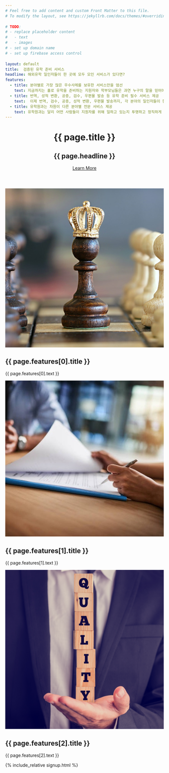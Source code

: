```yaml
---
# Feel free to add content and custom Front Matter to this file.
# To modify the layout, see https://jekyllrb.com/docs/themes/#overriding-theme-defaults

# TODO: 
# - replace placeholder content
#   - text
#   - images
# - set up domain name
# - set up firebase access control

layout: default
title:  검증된 유학 준비 서비스
headline: 해외유학 일인자들이 한 곳에 모두 모인 서비스가 있다면?
features:
  - title: 분야별로 가장 많은 우수사례를 보유한 서비스만을 엄선
    text: 지금까지는 홀로 유학을 준비하는 지원자와 학부모님들은 과연 누구의 말을 믿어야 할 지, 내가 알아본 정보가 정확한 것인지, 준비한 결과물이 학교의 요구와 내 의도에 맞게 만들어졌는지 확신을 가지기 어려웠습니다.
  - title: 번역, 성적 변환, 공증, 검수, 우편물 발송 등 유학 준비 필수 서비스 제공
    text:  이제 번역, 검수, 공증, 성적 변환, 우편물 발송까지, 각 분야의 일인자들이 한 곳에 모여 해외유학 준비 필수 서비스들을 최고의 품질로 제공해드립니다.
  - title: 유학원과는 차원이 다른 분야별 전문 서비스 제공
    text: 유학원과는 달리 어떤 사람들이 지원자를 위해 일하고 있는지 투명하고 정직하게 공개하며, 엄선된 분야별 전문 업체의 최고의 수준을 자부합니다.
---
```


<header class="masthead text-center text-white">
  <div class="masthead-content">
    <div class="container">
      <h1 class="masthead-heading mb-0">{{ page.title }}</h1>
      <h2 class="masthead-subheading mb-0">{{ page.headline }}</h2>
      <a href="#" class="btn  invisible  btn-primary btn-xl rounded-pill mt-5">Learn More</a>
    </div>
  </div>
  <div class="bg-circle-1 bg-circle"></div>
  <div class="bg-circle-2 bg-circle"></div>
  <div class="bg-circle-3 bg-circle"></div>
  <div class="bg-circle-4 bg-circle"></div>
</header>

<section>
  <div class="container">
    <div class="row align-items-center">
      <div class="col-lg-6 order-lg-2">
        <div class="p-5">
          <img class="img-fluid rounded-circle" src="img/landing2/01.jpg" alt="">
        </div>
      </div>
      <div class="col-lg-6 order-lg-1">
        <div class="p-5">
          <h2 class="display-4">{{ page.features[0].title }}</h2>
          <p>{{ page.features[0].text }}</p>
        </div>
      </div>
    </div>
  </div>
</section>

<section>
  <div class="container">
    <div class="row align-items-center">
      <div class="col-lg-6">
        <div class="p-5">
          <img class="img-fluid rounded-circle" src="img/landing2/02.jpg" alt="">
        </div>
      </div>
      <div class="col-lg-6">
        <div class="p-5">
          <h2 class="display-4">{{ page.features[1].title }}</h2>
          <p>{{ page.features[1].text }}</p>
        </div>
      </div>
    </div>
  </div>
</section>

<section>
  <div class="container">
    <div class="row align-items-center">
      <div class="col-lg-6 order-lg-2">
        <div class="p-5">
          <img class="img-fluid rounded-circle" src="img/landing2/03.jpg" alt="">
        </div>
      </div>
      <div class="col-lg-6 order-lg-1">
        <div class="p-5">
          <h2 class="display-4">{{ page.features[2].title }}</h2>
          <p>{{ page.features[2].text }}</p>
        </div>
      </div>
    </div>
  </div>
</section>

{% include_relative signup.html %}
